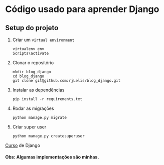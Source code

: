# Código usado para aprender Django

## Setup do projeto

1.  Criar um `virtual environment`

    ```
    virtualenv env
    Scripts\activate
    ```

2. Clonar o repositório
    
    ```
    mkdir blog_django
    cd blog_django
    git clone git@github.com:rjLelis/blog_django.git
    ```

3. Instalar as dependências

    ```
    pip install -r requirements.txt
    ```

4. Rodar as migrações

    ```
    python manage.py migrate
    ```

5. Criar super user

    ```
    python manage.py createsuperuser
    ```

[Curso](https://www.youtube.com/playlist?list=PL-osiE80TeTtoQCKZ03TU5fNfx2UY6U4p) de Django

#### Obs: Algumas implementações são minhas.
